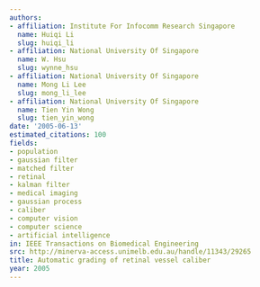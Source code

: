 ```yaml
---
authors:
- affiliation: Institute For Infocomm Research Singapore
  name: Huiqi Li
  slug: huiqi_li
- affiliation: National University Of Singapore
  name: W. Hsu
  slug: wynne_hsu
- affiliation: National University Of Singapore
  name: Mong Li Lee
  slug: mong_li_lee
- affiliation: National University Of Singapore
  name: Tien Yin Wong
  slug: tien_yin_wong
date: '2005-06-13'
estimated_citations: 100
fields:
- population
- gaussian filter
- matched filter
- retinal
- kalman filter
- medical imaging
- gaussian process
- caliber
- computer vision
- computer science
- artificial intelligence
in: IEEE Transactions on Biomedical Engineering
src: http://minerva-access.unimelb.edu.au/handle/11343/29265
title: Automatic grading of retinal vessel caliber
year: 2005
---
```

